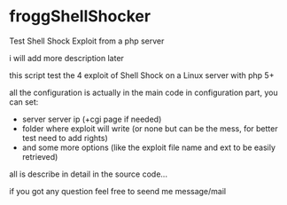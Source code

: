 froggShellShocker
=================

Test Shell Shock Exploit from a php server

i will add more description later

this script test the 4 exploit of Shell Shock on a Linux server with php 5+

all the configuration is actually in the main code in configuration part,
you can set:
- server server ip (+cgi page if needed)
- folder where exploit will write (or none but can be the mess, for better test need to add rights)
- and some more options (like the exploit file name and ext to be easily retrieved)

all is describe in detail in the source code...

if you got any question feel free to seend me message/mail
